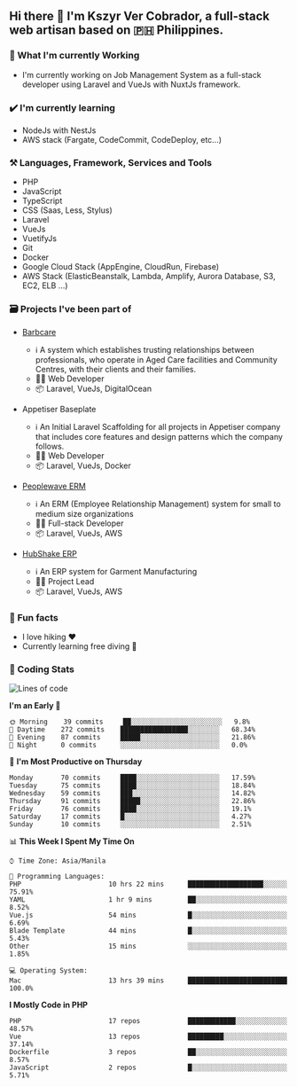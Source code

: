 ## Hi there 👋 I'm Kszyr Ver Cobrador, a full-stack web artisan based on 🇵🇭 Philippines.

### 🚀 What I'm currently Working

- I'm currently working on Job Management System as a full-stack developer using Laravel and VueJs with NuxtJs framework.

### ✔️ I'm currently learning

- NodeJs with NestJs
- AWS stack (Fargate, CodeCommit, CodeDeploy, etc...)

### ⚒️ Languages, Framework, Services and Tools
- PHP
- JavaScript
- TypeScript
- CSS (Saas, Less, Stylus)
- Laravel
- VueJs
- VuetifyJs
- Git
- Docker
- Google Cloud Stack (AppEngine, CloudRun, Firebase)
- AWS Stack (ElasticBeanstalk, Lambda, Amplify, Aurora Database, S3, EC2, ELB ...)


### 🗃 Projects I've been part of

- <a href="https://appetiser.com.au/portfolio/barbcare" target="_blank">Barbcare</a>

  - ℹ️ A system which establishes trusting relationships between professionals, who operate in Aged Care facilities and Community Centres, with their clients and their families.
  - 👨‍💻 Web Developer
  - 📦 Laravel, VueJs, DigitalOcean

- Appetiser Baseplate

  - ℹ️ An Initial Laravel Scaffolding for all projects in Appetiser company that includes core features and design patterns which the company follows.
  - 👨‍💻 Web Developer
  - 📦 Laravel, VueJs, Docker

- <a href="https://peoplewave.co" target="_blank">Peoplewave ERM</a>

  - ℹ️ An ERM (Employee Relationship Management) system for small to medium size organizations
  - 👨‍💻 Full-stack Developer
  - 📦 Laravel, VueJs, AWS

- <a href="https://www.posbang.com/garment-erp" target="_blank">HubShake ERP</a>

  - ℹ️ An ERP system for Garment Manufacturing
  - 👨‍💻 Project Lead
  - 📦 Laravel, VueJs, AWS

### 🌴 Fun facts

- I love hiking ❤️
- Currently learning free diving 🥽

### 🌟 Coding Stats

<!-- WakaTime Stats -->

<!--START_SECTION:waka-->
![Lines of code](https://img.shields.io/badge/From%20Hello%20World%20I%27ve%20Written-3.1%20million%20lines%20of%20code-blue)

**I'm an Early 🐤** 

```text
🌞 Morning    39 commits     ██░░░░░░░░░░░░░░░░░░░░░░░   9.8% 
🌆 Daytime    272 commits    █████████████████░░░░░░░░   68.34% 
🌃 Evening    87 commits     █████░░░░░░░░░░░░░░░░░░░░   21.86% 
🌙 Night      0 commits      ░░░░░░░░░░░░░░░░░░░░░░░░░   0.0%

```
📅 **I'm Most Productive on Thursday** 

```text
Monday       70 commits     ████░░░░░░░░░░░░░░░░░░░░░   17.59% 
Tuesday      75 commits     ████░░░░░░░░░░░░░░░░░░░░░   18.84% 
Wednesday    59 commits     ███░░░░░░░░░░░░░░░░░░░░░░   14.82% 
Thursday     91 commits     █████░░░░░░░░░░░░░░░░░░░░   22.86% 
Friday       76 commits     ████░░░░░░░░░░░░░░░░░░░░░   19.1% 
Saturday     17 commits     █░░░░░░░░░░░░░░░░░░░░░░░░   4.27% 
Sunday       10 commits     ░░░░░░░░░░░░░░░░░░░░░░░░░   2.51%

```


📊 **This Week I Spent My Time On** 

```text
⌚︎ Time Zone: Asia/Manila

💬 Programming Languages: 
PHP                      10 hrs 22 mins      ███████████████████░░░░░░   75.91% 
YAML                     1 hr 9 mins         ██░░░░░░░░░░░░░░░░░░░░░░░   8.52% 
Vue.js                   54 mins             █░░░░░░░░░░░░░░░░░░░░░░░░   6.69% 
Blade Template           44 mins             █░░░░░░░░░░░░░░░░░░░░░░░░   5.43% 
Other                    15 mins             ░░░░░░░░░░░░░░░░░░░░░░░░░   1.85%

💻 Operating System: 
Mac                      13 hrs 39 mins      █████████████████████████   100.0%

```

**I Mostly Code in PHP** 

```text
PHP                      17 repos            ████████████░░░░░░░░░░░░░   48.57% 
Vue                      13 repos            █████████░░░░░░░░░░░░░░░░   37.14% 
Dockerfile               3 repos             ██░░░░░░░░░░░░░░░░░░░░░░░   8.57% 
JavaScript               2 repos             █░░░░░░░░░░░░░░░░░░░░░░░░   5.71%

```



<!--END_SECTION:waka-->

